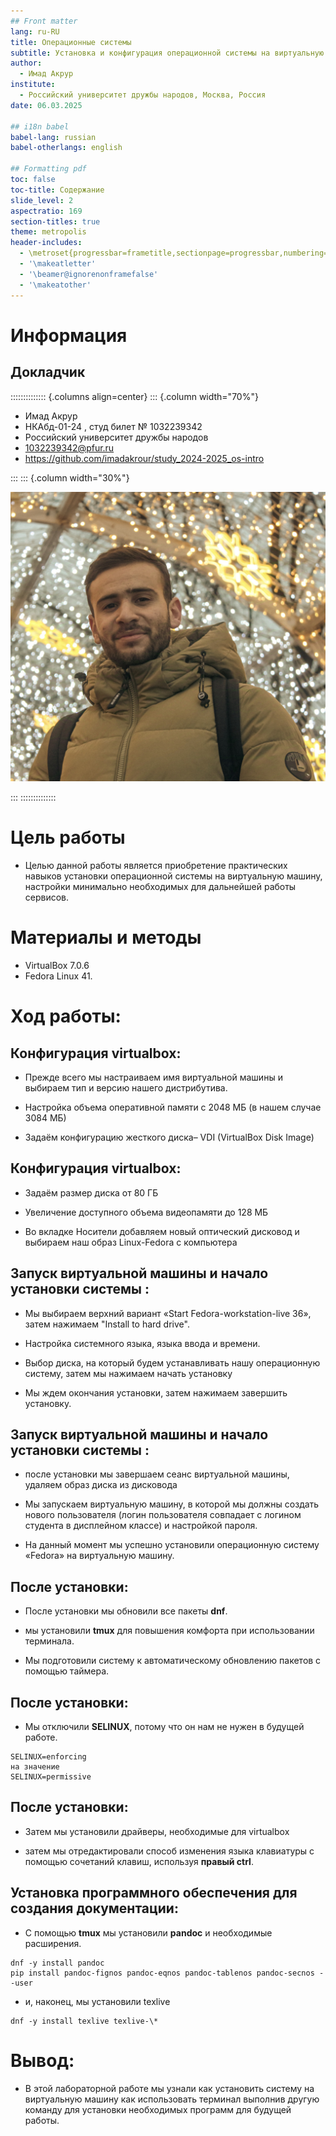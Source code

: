 ```yaml
---
## Front matter
lang: ru-RU
title: Операционные системы
subtitle: Установка и конфигурация операционной системы на виртуальную машину
author:
  - Имад Акрур
institute:
  - Российский университет дружбы народов, Москва, Россия
date: 06.03.2025

## i18n babel
babel-lang: russian
babel-otherlangs: english

## Formatting pdf
toc: false
toc-title: Содержание
slide_level: 2
aspectratio: 169
section-titles: true
theme: metropolis
header-includes:
  - \metroset{progressbar=frametitle,sectionpage=progressbar,numbering=fraction}
  - '\makeatletter'
  - '\beamer@ignorenonframefalse'
  - '\makeatother'
---
```


# Информация

## Докладчик

:::::::::::::: {.columns align=center}
::: {.column width="70%"}

  * Имад Акрур
  * НКАбд-01-24 , студ билет № 1032239342
  * Российский университет дружбы народов
  * [1032239342@pfur.ru](mailto:1032239342@pfur.ru)
  * <https://github.com/imadakrour/study_2024-2025_os-intro>

:::
::: {.column width="30%"}

![](./image/imad.jpg)

:::
::::::::::::::

# Цель работы

- Целью данной работы является приобретение практических навыков установки операционной системы на виртуальную машину, настройки минимально необходимых для дальнейшей работы сервисов.

# Материалы и методы

- VirtualBox 7.0.6
- Fedora Linux 41.

# Ход работы:

## Конфигурация virtualbox:

- Прежде всего мы настраиваем имя виртуальной машины и выбираем тип и
  версию нашего дистрибутива.

- Настройка объема оперативной памяти с 2048 МБ (в нашем случае 3084 МБ)

- Задаём конфигурацию жесткого диска– VDI (VirtualBox Disk Image)

## Конфигурация virtualbox:

- Задаём размер диска от 80 ГБ

- Увеличение доступного объема видеопамяти до 128 МБ

- Во вкладке Носители добавляем новый оптический дисковод и выбираем наш образ Linux-Fedora с компьютера

## Запуск виртуальной машины и начало установки системы :

- Мы выбираем верхний вариант «Start Fedora-workstation-live 36», затем
  нажимаем "Install to hard drive".

- Настройка системного языка, языка ввода и времени.

- Выбор диска, на который будем устанавливать нашу операционную систему, затем мы нажимаем начать установку

- Мы ждем окончания установки, затем нажимаем завершить установку.

## Запуск виртуальной машины и начало установки системы :

- после установки мы завершаем сеанс виртуальной машины, удаляем образ диска из дисковода

- Мы запускаем виртуальную машину, в которой мы должны создать нового пользователя (логин пользователя совпадает с логином студента в дисплейном классе) и настройкой пароля.

- На данный момент мы успешно установили операционную систему «Fedora» на виртуальную машину.

## После установки:

- После установки мы обновили все пакеты **dnf**.

- мы установили **tmux** для повышения комфорта при использовании терминала.

- Мы подготовили систему к автоматическому обновлению пакетов с помощью таймера.

## После установки:

- Мы отключили **SELINUX**, потому что он нам не нужен в будущей работе.

```
SELINUX=enforcing
на значение
SELINUX=permissive
```

## После установки:

- Затем мы установили драйверы, необходимые для virtualbox

- затем мы отредактировали способ изменения языка клавиатуры с помощью сочетаний клавиш, используя **правый ctrl**.

## Установка программного обеспечения для создания документации:

- С помощью **tmux** мы установили **pandoc** и необходимые расширения.

```
dnf -y install pandoc
pip install pandoc-fignos pandoc-eqnos pandoc-tablenos pandoc-secnos --user
```

- и, наконец, мы установили texlive

```
dnf -y install texlive texlive-\*
```

# Вывод:

- В этой лабораторной работе мы узнали как установить систему на виртуальную машину как использовать терминал выполнив другую команду для установки необходимых программ для будущей работы.
